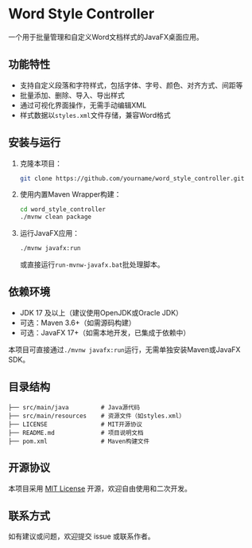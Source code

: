 # Word Style Controller

一个用于批量管理和自定义Word文档样式的JavaFX桌面应用。

## 功能特性
- 支持自定义段落和字符样式，包括字体、字号、颜色、对齐方式、间距等
- 批量添加、删除、导入、导出样式
- 通过可视化界面操作，无需手动编辑XML
- 样式数据以`styles.xml`文件存储，兼容Word格式

## 安装与运行
1. 克隆本项目：
   ```bash
   git clone https://github.com/yourname/word_style_controller.git
   ```
2. 使用内置Maven Wrapper构建：
   ```bash
   cd word_style_controller
   ./mvnw clean package
   ```
3. 运行JavaFX应用：
   ```bash
   ./mvnw javafx:run
   ```
   或直接运行`run-mvnw-javafx.bat`批处理脚本。

## 依赖环境
- JDK 17 及以上（建议使用OpenJDK或Oracle JDK）
- 可选：Maven 3.6+（如需源码构建）
- 可选：JavaFX 17+（如需本地开发，已集成于依赖中）

本项目可直接通过`./mvnw javafx:run`运行，无需单独安装Maven或JavaFX SDK。

## 目录结构
```
├── src/main/java         # Java源代码
├── src/main/resources    # 资源文件（如styles.xml）
├── LICENSE               # MIT开源协议
├── README.md             # 项目说明文档
├── pom.xml               # Maven构建文件
```

## 开源协议
本项目采用 [MIT License](./LICENSE) 开源，欢迎自由使用和二次开发。

## 联系方式
如有建议或问题，欢迎提交 issue 或联系作者。